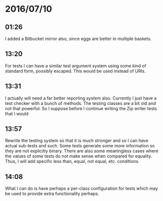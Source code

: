 # 2016/07/10

## 01:26

I added a Bitbucket mirror also, since eggs are better in multiple baskets.

## 13:20

For tests I can have a similar test argument system using some kind of standard
form, possibly escaped. This would be used instead of URIs.

## 13:31

I actually will need a far better reporting system also. Currently I just have
a test checker with a bunch of methods. The testing classes are a bit old and
not that powerful. So I suppose before I continue writing the Zip writer
tests that I would

## 13:57

Rewrite the testing system so that it is much stronger and so I can have actual
sub-tests and such. Some tests generate some more information so they are not
explicitly binary. There are also some meaningless cases where the values of
some tests do not make sense when compared for equality. Thus, I will add
specific less than, equal, not equal, etc. conditions.

## 14:08

What I can do is have perhaps a per-class configuration for tests which may be
used to provide extra functionality perhaps.

